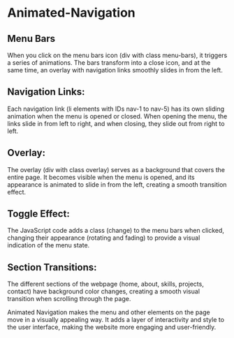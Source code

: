 # Animated-Navigation

## Menu Bars

When you click on the menu bars icon (div with class menu-bars), it triggers a series of animations.
The bars transform into a close icon, and at the same time, an overlay with navigation links smoothly slides in from the left.

## Navigation Links:

Each navigation link (li elements with IDs nav-1 to nav-5) has its own sliding animation when the menu is opened or closed.
When opening the menu, the links slide in from left to right, and when closing, they slide out from right to left.

## Overlay:

The overlay (div with class overlay) serves as a background that covers the entire page.
It becomes visible when the menu is opened, and its appearance is animated to slide in from the left, creating a smooth transition effect.

## Toggle Effect:

The JavaScript code adds a class (change) to the menu bars when clicked, changing their appearance (rotating and fading) to provide a visual indication of the menu state.

## Section Transitions:

The different sections of the webpage (home, about, skills, projects, contact) have background color changes, creating a smooth visual transition when scrolling through the page.

Animated Navigation makes the menu and other elements on the page move in a visually appealing way. It adds a layer of interactivity and style to the user interface, making the website more engaging and user-friendly.
